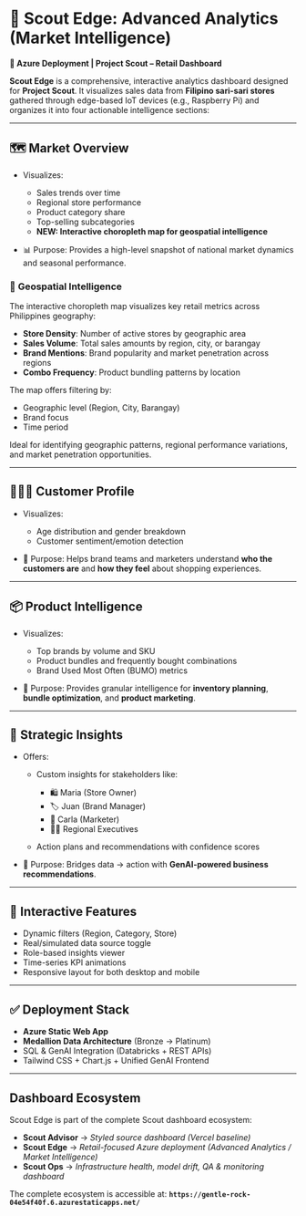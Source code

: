 # 🧭 **Scout Edge: Advanced Analytics (Market Intelligence)**

**💠 Azure Deployment | Project Scout – Retail Dashboard**

**Scout Edge** is a comprehensive, interactive analytics dashboard designed for **Project Scout**. It visualizes sales data from **Filipino sari-sari stores** gathered through edge-based IoT devices (e.g., Raspberry Pi) and organizes it into four actionable intelligence sections:

---

## 🗺️ **Market Overview**

* Visualizes:

  * Sales trends over time
  * Regional store performance
  * Product category share
  * Top-selling subcategories
  * **NEW: Interactive choropleth map for geospatial intelligence**
* 📊 Purpose: Provides a high-level snapshot of national market dynamics and seasonal performance.

### 📍 **Geospatial Intelligence**

The interactive choropleth map visualizes key retail metrics across Philippines geography:

* **Store Density**: Number of active stores by geographic area
* **Sales Volume**: Total sales amounts by region, city, or barangay
* **Brand Mentions**: Brand popularity and market penetration across regions
* **Combo Frequency**: Product bundling patterns by location

The map offers filtering by:
* Geographic level (Region, City, Barangay)
* Brand focus
* Time period

Ideal for identifying geographic patterns, regional performance variations, and market penetration opportunities.

---

## 🧑‍🤝‍🧑 **Customer Profile**

* Visualizes:

  * Age distribution and gender breakdown
  * Customer sentiment/emotion detection
* 🧠 Purpose: Helps brand teams and marketers understand **who the customers are** and **how they feel** about shopping experiences.

---

## 📦 **Product Intelligence**

* Visualizes:

  * Top brands by volume and SKU
  * Product bundles and frequently bought combinations
  * Brand Used Most Often (BUMO) metrics
* 🎯 Purpose: Provides granular intelligence for **inventory planning**, **bundle optimization**, and **product marketing**.

---

## 🧠 **Strategic Insights**

* Offers:

  * Custom insights for stakeholders like:

    * 🛍 Maria (Store Owner)
    * 🏷 Juan (Brand Manager)
    * 📢 Carla (Marketer)
    * 🧑‍💼 Regional Executives
  * Action plans and recommendations with confidence scores
* 📌 Purpose: Bridges data → action with **GenAI-powered business recommendations**.

---

## 🔄 **Interactive Features**

* Dynamic filters (Region, Category, Store)
* Real/simulated data source toggle
* Role-based insights viewer
* Time-series KPI animations
* Responsive layout for both desktop and mobile

---

## ✅ Deployment Stack

* **Azure Static Web App**
* **Medallion Data Architecture** (Bronze → Platinum)
* SQL & GenAI Integration (Databricks + REST APIs)
* Tailwind CSS + Chart.js + Unified GenAI Frontend

---

## Dashboard Ecosystem

Scout Edge is part of the complete Scout dashboard ecosystem:

* **Scout Advisor** → *Styled source dashboard (Vercel baseline)*
* **Scout Edge** → *Retail-focused Azure deployment (Advanced Analytics / Market Intelligence)*
* **Scout Ops** → *Infrastructure health, model drift, QA & monitoring dashboard*

The complete ecosystem is accessible at:
**`https://gentle-rock-04e54f40f.6.azurestaticapps.net/`**